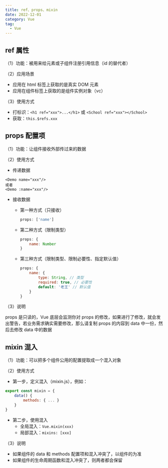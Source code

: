 ```yaml
---
title: ref、props、mixin
date: 2022-12-01
category: Vue
tag:
  - Vue
---
```


## ref 属性

（1）功能：被用来给元素或子组件注册引用信息（id 的替代者）

（2）应用场景

- 应用在 html 标签上获取的是真实 DOM 元素
- 应用在组件标签上获取的是组件实例对象（vc）

（3）使用方式

- 打标识：`<h1 ref="xxx">...</h1>` 或 `<School ref="xxx"></School>`
- 获取：`this.$refs.xxx`

## props 配置项

（1）功能：让组件接收外部传过来的数据

（2）使用方式

- 传递数据

```vue
<Demo name="xxx"/>
或者
<Demo :name="xxx"/>
```

- 接收数据

  - 第一种方式（只接收）

    ```js
    props: ['name']
    ```

  - 第二种方式（限制类型）

    ```js
    props: {
        name: Number
    }
    ```

  - 第三种方式（限制类型、限制必要性、指定默认值）

    ```js
    props: {
        name: {
            type: String, // 类型
            required: true, // 必要性
            default: '老王' // 默认值
        }
    }
    ```

（3）说明

props 是只读的，Vue 底层会监测你对 props 的修改，如果进行了修改，就会发出警告，若业务需求确实需要修改，那么请复制 props 的内容到 data 中一份，然后去修改 data 中的数据

## mixin 混入

（1）功能：可以把多个组件公用的配置提取成一个混入对象

（2）使用方式

- 第一步，定义混入（mixin.js），例如：

```js
export const mixin = {
    data() {
        methods: { ... }
    }
}
```

- 第二步，使用混入
  - 全局混入：`Vue.mixin(xxx)`
  - 局部混入：`mixins: [xxx]`

（3）说明

- 如果组件的 data 和 methods 配置项和混入冲突了，以组件的为准
- 如果组件的生命周期函数和混入冲突了，则两者都会保留